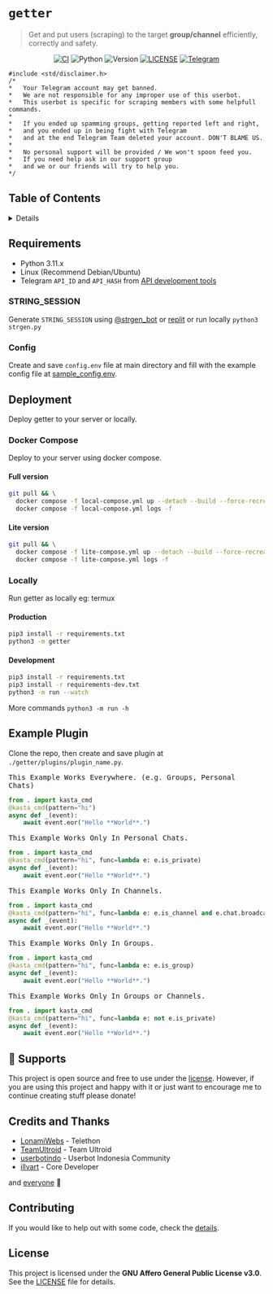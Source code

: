 # `getter`

> Get and put users (scraping) to the target **group/channel** efficiently, correctly and safety.

<p align="center">
    <a href="https://github.com/kastaid/getter/actions/workflows/ci.yml"><img alt="CI" src="https://img.shields.io/github/actions/workflow/status/kastaid/getter/ci.yml?branch=main&logo=github&label=CI" /></a>
    <img alt="Python" src="https://img.shields.io/badge/Python-3.11.x%20%7C%203.12.x-blue?logoColor=white&logo=python" />
    <img alt="Version" src="https://img.shields.io/github/manifest-json/v/kastaid/getter" />
    <a href="https://github.com/kastaid/getter/blob/main/LICENSE"><img alt="LICENSE" src="https://img.shields.io/github/license/kastaid/getter" /></a>
    <a href="https://telegram.me/kastaid"><img alt="Telegram" src="https://img.shields.io/badge/kastaid-blue?logo=telegram" /></a>
</p>

```
#include <std/disclaimer.h>
/*
*   Your Telegram account may get banned.
*   We are not responsible for any improper use of this userbot.
*   This userbot is specific for scraping members with some helpfull commands.
*
*   If you ended up spamming groups, getting reported left and right,
*   and you ended up in being fight with Telegram
*   and at the end Telegram Team deleted your account. DON'T BLAME US.
*
*   No personal support will be provided / We won't spoon feed you.
*   If you need help ask in our support group 
*   and we or our friends will try to help you.
*/
```

## Table of Contents

<details>
<summary>Details</summary>

- [Requirements](#requirements)
  - [STRING_SESSION](#string_session)
  - [Config](#config)
- [Deployment](#deployment)
  - [Docker Compose](#docker-compose)
    - [Full version](#full-version)
    - [Lite version](#lite-version)
  - [Locally](#locally)
- [Example Plugin](#example-plugin)
- [Supports](#sparkling_heart-supports)
- [Credits and Thanks](#credits-and-thanks)
- [Contributing](#contributing)
- [License](#license)

</details>

## Requirements

- Python 3.11.x
- Linux (Recommend Debian/Ubuntu)
- Telegram `API_ID` and `API_HASH` from [API development tools](https://my.telegram.org)

### STRING_SESSION

Generate `STRING_SESSION` using [@strgen_bot](https://telegram.me/strgen_bot) or [replit](https://replit.com/@notudope/strgen) or run locally `python3 strgen.py`

### Config

Create and save `config.env` file at main directory and fill with the example config file at [sample_config.env](https://github.com/kastaid/getter/blob/main/sample_config.env).

## Deployment

Deploy getter to your server or locally.

### Docker Compose

Deploy to your server using docker compose.

#### Full version
```sh
git pull && \
  docker compose -f local-compose.yml up --detach --build --force-recreate && \
  docker compose -f local-compose.yml logs -f
```

#### Lite version
```sh
git pull && \
  docker compose -f lite-compose.yml up --detach --build --force-recreate && \
  docker compose -f lite-compose.yml logs -f
```

### Locally

Run getter as locally eg: termux

#### Production
```sh
pip3 install -r requirements.txt
python3 -m getter
```

#### Development
```sh
pip3 install -r requirements.txt
pip3 install -r requirements-dev.txt
python3 -m run --watch
```

More commands `python3 -m run -h`

## Example Plugin

Clone the repo, then create and save plugin at `./getter/plugins/plugin_name.py`.

<kbd>This Example Works Everywhere. (e.g. Groups, Personal Chats)</kbd>
```python
from . import kasta_cmd
@kasta_cmd(pattern="hi")
async def _(event):
    await event.eor("Hello **World**.")
```

<kbd>This Example Works Only In Personal Chats.</kbd>
```python
from . import kasta_cmd
@kasta_cmd(pattern="hi", func=lambda e: e.is_private)
async def _(event):
    await event.eor("Hello **World**.")
```

<kbd>This Example Works Only In Channels.</kbd>
```python
from . import kasta_cmd
@kasta_cmd(pattern="hi", func=lambda e: e.is_channel and e.chat.broadcast)
async def _(event):
    await event.eor("Hello **World**.")
```

<kbd>This Example Works Only In Groups.</kbd>
```python
from . import kasta_cmd
@kasta_cmd(pattern="hi", func=lambda e: e.is_group)
async def _(event):
    await event.eor("Hello **World**.")
```

<kbd>This Example Works Only In Groups or Channels.</kbd>
```python
from . import kasta_cmd
@kasta_cmd(pattern="hi", func=lambda e: not e.is_private)
async def _(event):
    await event.eor("Hello **World**.")
```

## :sparkling_heart: Supports

This project is open source and free to use under the [license](#license). However, if you are using this project and happy with it or just want to encourage me to continue creating stuff please donate!

## Credits and Thanks

* [LonamiWebs](https://github.com/LonamiWebs/Telethon) - Telethon
* [TeamUltroid](https://github.com/TeamUltroid) - Team Ultroid
* [userbotindo](https://github.com/userbotindo) - Userbot Indonesia Community
* [illvart](https://github.com/illvart) - Core Developer

and [everyone](https://github.com/kastaid/getter/graphs/contributors) 🦄

## Contributing

If you would like to help out with some code, check the [details](https://github.com/kastaid/getter/blob/main/docs/CONTRIBUTING.md).

## License

This project is licensed under the **GNU Affero General Public License v3.0**. See the [LICENSE](https://github.com/kastaid/getter/blob/main/LICENSE) file for details.
